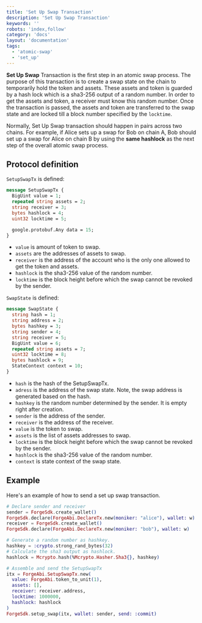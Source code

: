 ```yaml
---
title: 'Set Up Swap Transaction'
description: 'Set Up Swap Transaction'
keywords: ''
robots: 'index,follow'
category: 'docs'
layout: 'documentation'
tags: 
  - 'atomic-swap'
  - 'set_up'
---
```




**Set Up Swap** Transaction is the first step in an atomic swap process. The purpose of this transaction is to create a swap state on the chain to temporarily hold the token and assets. These assets and token is guarded by a hash lock which is a sha3-256 output of a random number. In order to get the assets and token, a receiver must know this random number. Once the transaction is passed, the assets and token are transferred to the swap state and are locked till a block number specified by the `locktime`.

Normally, Set Up Swap transaction should happen in pairs across two chains. For example, if Alice sets up a swap for Bob on chain A, Bob should set up a swap for Alice on chain B by using the **same hashlock** as the next step of the overall atomic swap process.

## Protocol definition

`SetupSwapTx` is defined:

```proto
message SetupSwapTx {
  BigUint value = 1;
  repeated string assets = 2;
  string receiver = 3;
  bytes hashlock = 4;
  uint32 locktime = 5;

  google.protobuf.Any data = 15;
}
```

* `value` is amount of token to swap.
* `assets` are the addresses of assets to swap.
* `receiver` is the address of the account who is the only one allowed to get the token and assets.
* `hashlock` is the sha3-256 value of the random number.
* `locktime` is the block height before which the swap cannot be revoked by the sender.

`SwapState` is defined:

```proto
message SwapState {
  string hash = 1;
  string address = 2;
  bytes hashkey = 3;
  string sender = 4;
  string receiver = 5;
  BigUint value = 6;
  repeated string assets = 7;
  uint32 locktime = 8;
  bytes hashlock = 9;
  StateContext context = 10;
}
```

* `hash` is the hash of the SetupSwapTx.
* `adress` is the address of the swap state. Note, the swap address is generated based on the hash.
* `hashkey` is the random number determined by the sender. It is empty right after creation.
* `sender` is the address of the sender.
* `receiver` is the address of the receiver.
* `value` is the token to swap.
* `assets` is the list of assets addresses to swap.
* `locktime` is the block height before which the swap cannot be revoked by the sender.
* `hashlock` is the sha3-256 value of the random number.
* `context` is state context of the swap state.

## Example

Here's an example of how to send a set up swap transaction.

```elixir
# Declare sender and receiver
sender = ForgeSdk.create_wallet()
ForgeSdk.declare(ForgeAbi.DeclareTx.new(moniker: "alice"), wallet: w)
receiver = ForgeSdk.create_wallet()
ForgeSdk.declare(ForgeAbi.DeclareTx.new(moniker: "bob"), wallet: w)

# Generate a random number as hashkey.
hashkey = :crypto.strong_rand_bytes(32)
# Calculate the sha3 output as hashlock.
hashlock = Mcrypto.hash(%Mcrypto.Hasher.Sha3{}, hashkey)

# Assemble and send the SetupSwapTx
itx = ForgeAbi.SetupSwapTx.new(
  value: ForgeAbi.token_to_unit(1), 
  assets: [], 
  receiver: receiver.address, 
  locktime: 1000000, 
  hashlock: hashlock
)
ForgeSdk.setup_swap(itx, wallet: sender, send: :commit)
```